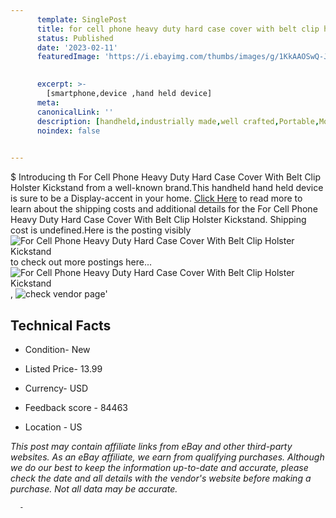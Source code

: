 ```yaml
---
      template: SinglePost
      title: for cell phone heavy duty hard case cover with belt clip holster kickstand
      status: Published
      date: '2023-02-11'
      featuredImage: 'https://i.ebayimg.com/thumbs/images/g/1KkAAOSwQ-Jelp0W/s-l225.jpg'
       

      excerpt: >-
        [smartphone,device ,hand held device]
      meta:
      canonicalLink: ''
      description: [handheld,industrially made,well crafted,Portable,Mobile,Compact,Convenient,Lightweight,Maneuverable,Man-portable,Miniature,Carriable,Hand-held,Light,Holdable,Transportable,Mobile device,Pocket-sized,On-the-go,Wireless,Cordless,Compact size,Convenient size, smartphone,device ,hand held device]
      noindex: false
      

---
```

$
      Introducing th For Cell Phone Heavy Duty Hard Case Cover With Belt Clip Holster Kickstand from a well-known brand.This handheld hand held device is sure to be a Display-accent in your home. [Click Here](https://www.ebay.com/itm/131999799012?hash=item1ebbcd16e4%3Ag%3A1KkAAOSwQ-Jelp0W&mkevt=1&mkcid=1&mkrid=711-53200-19255-0&campid=%253CePNCampaignId%253E&customid=%253CreferenceId%253E&toolid=10049) to read more to learn about the shipping costs and additional details for the For Cell Phone Heavy Duty Hard Case Cover With Belt Clip Holster Kickstand. Shipping cost is undefined.Here is the posting visibly ![For Cell Phone Heavy Duty Hard Case Cover With Belt Clip Holster Kickstand](https://i.ebayimg.com/thumbs/images/g/1KkAAOSwQ-Jelp0W/s-l225.jpg) to check out more postings here... ![For Cell Phone Heavy Duty Hard Case Cover With Belt Clip Holster Kickstand](https://i.ebayimg.com/images/g/1KkAAOSwQ-Jelp0W/s-l1600.jpg), ![check vendor page](https://origin-galleryplus.ebayimg.com/ws/web/131999799012_2_0_1/225x225.jpg,https://origin-galleryplus.ebayimg.com/ws/web/131999799012_3_0_1/225x225.jpg,https://origin-galleryplus.ebayimg.com/ws/web/131999799012_4_0_1/225x225.jpg,https://origin-galleryplus.ebayimg.com/ws/web/131999799012_5_0_1/225x225.jpg,https://origin-galleryplus.ebayimg.com/ws/web/131999799012_6_0_1/225x225.jpg,https://origin-galleryplus.ebayimg.com/ws/web/131999799012_7_0_1/225x225.jpg,https://origin-galleryplus.ebayimg.com/ws/web/131999799012_8_0_1/225x225.jpg,https://origin-galleryplus.ebayimg.com/ws/web/131999799012_9_0_1/225x225.jpg,https://origin-galleryplus.ebayimg.com/ws/web/131999799012_10_0_1/225x225.jpg,https://origin-galleryplus.ebayimg.com/ws/web/131999799012_11_0_1/225x225.jpg,https://origin-galleryplus.ebayimg.com/ws/web/131999799012_12_0_1/225x225.jpg)'

      

 ## Technical Facts 



     
      

 - Condition- New 


      

 - Listed Price- 13.99 


      

 - Currency- USD 


      

 - Feedback score - 84463 


      

 - Location - US 


      
      

 *_This post may contain affiliate links from eBay and other third-party websites. As an eBay affiliate, we earn from qualifying purchases. Although we do our best to keep the information up-to-date and accurate, please check the date and all details with the vendor's website before making a purchase. Not all data may be accurate._*




      -
